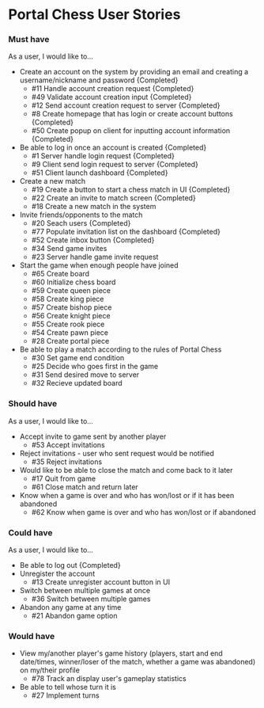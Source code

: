 # Portal Chess User Stories

### Must have

As a user, I would like to...
* Create an account on the system by providing an email and creating a username/nickname and password {Completed}
  * #11 Handle account creation request {Completed}
  * #49 Validate account creation input {Completed}
  * #12 Send account creation request to server {Completed}
  * #8 Create homepage that has login or create account buttons {Completed}
  * #50 Create popup on client for inputting account information {Completed}
* Be able to log in once an account is created {Completed}
  * #1 Server handle login request {Completed}
  * #9 Client send login request to server {Completed}
  * #51 Client launch dashboard {Completed}
* Create a new match
  * #19 Create a button to start a chess match in UI {Completed}
  * #22 Create an invite to match screen {Completed}
  * #18 Create a new match in the system
* Invite friends/opponents to the match
  * #20 Seach users {Completed}
  * #77 Populate invitation list on the dashboard {Completed}
  * #52 Create inbox button {Completed}
  * #34 Send game invites
  * #23 Server handle game invite request 
* Start the game when enough people have joined
  * #65 Create board
  * #60 Initialize chess board
  * #59 Create queen piece
  * #58 Create king piece
  * #57 Create bishop piece
  * #56 Create knight piece
  * #55 Create rook piece
  * #54 Create pawn piece
  * #28 Create portal piece
* Be able to play a match according to the rules of Portal Chess
  * #30 Set game end condition
  * #25 Decide who goes first in the game
  * #31 Send desired move to server
  * #32 Recieve updated board

### Should have

As a user, I would like to...
* Accept invite to game sent by another player
  * #53 Accept invitations
* Reject invitations - user who sent request would be notified
  * #35 Reject invitations
* Would like to be able to close the match and come back to it later
  * #17 Quit from game
  * #61 Close match and return later
* Know when a game is over and who has won/lost or if it has been abandoned
  * #62 Know when game is over and who has won/lost or if abandoned

### Could have

As a user, I would like to...
* Be able to log out {Completed}
* Unregister the account
  * #13 Create unregister account button in UI
* Switch between multiple games at once
  * #36 Switch between multiple games
* Abandon any game at any time
  * #21 Abandon game option

### Would have
* View my/another player's game history (players, start and end date/times, winner/loser of the match, whether a game was abandoned) on my/their profile
  * #78 Track an display user's gameplay statistics
* Be able to tell whose turn it is
  * #27 Implement turns
